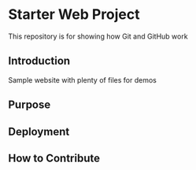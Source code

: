 # Starter Web Project

This repository is for showing how Git and GitHub work

## Introduction

Sample website with plenty of files for demos

## Purpose

## Deployment

## How to Contribute
